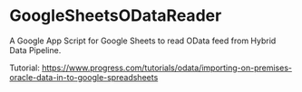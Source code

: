 # GoogleSheetsODataReader
A Google App Script for Google Sheets to read OData feed from Hybrid Data Pipeline.

 
 Tutorial: https://www.progress.com/tutorials/odata/importing-on-premises-oracle-data-in-to-google-spreadsheets
